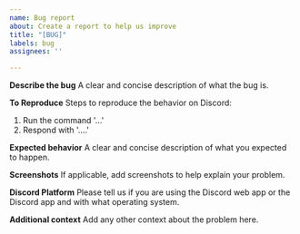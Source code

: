 ```yaml
---
name: Bug report
about: Create a report to help us improve
title: "[BUG]"
labels: bug
assignees: ''

---
```


**Describe the bug**
A clear and concise description of what the bug is.

**To Reproduce**
Steps to reproduce the behavior on Discord:
1. Run the command '...'
2. Respond with '....'

**Expected behavior**
A clear and concise description of what you expected to happen.

**Screenshots**
If applicable, add screenshots to help explain your problem.

**Discord Platform**
Please tell us if you are using the Discord web app or the Discord app and with what operating system.

**Additional context**
Add any other context about the problem here.
